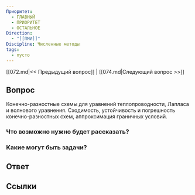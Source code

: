 ```yaml
---
Приоритет:
  - ГЛАВНЫЙ
  - ПРИОРИТЕТ
  - ОСТАЛЬНОЕ
Direction:
  - "[[ПМИ]]" 
Discipline: Численные методы 
tags:
  - пусто
---
```

[[072.md|<< Предыдущий вопрос]] | [[074.md|Следующий вопрос >>]]
## Вопрос

Конечно-разностные схемы для уравнений теплопроводности, Лапласа и волнового уравнения. Сходимость, устойчивость и погрешность конечно-разностных схем, аппроксимация граничных условий.

### Что возможно нужно будет рассказать?

### Какие могут быть задачи?

## Ответ

## Ссылки

